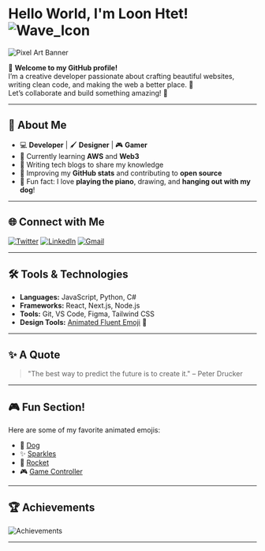 # Hello World, I'm Loon Htet! ![Wave_Icon](https://raw.githubusercontent.com/Tarikul-Islam-Anik/Animated-Fluent-Emojis/master/Emojis/Hand%20gestures/Waving%20Hand%20Medium%20Skin%20Tone.png)

![Pixel Art Banner](https://user-images.githubusercontent.com/74038190/225813708-98b745f2-7d22-48cf-9150-083f1b00d6c9.gif)

🌆 **Welcome to my GitHub profile!**  
I’m a creative developer passionate about crafting beautiful websites, writing clean code, and making the web a better place. 🚀  
Let’s collaborate and build something amazing! 🌟

---

## 🎨 About Me
- 💻 **Developer** | 🖌️ **Designer** | 🎮 **Gamer**  
- 🌱 Currently learning **AWS** and **Web3**  
- 📝 Writing tech blogs to share my knowledge  
- 🎯 Improving my **GitHub stats** and contributing to **open source**  
- 🐶 Fun fact: I love **playing the piano**, drawing, and **hanging out with my dog**!

---

## 🌐 Connect with Me
[![Twitter](https://img.shields.io/badge/Twitter-%231DA1F2.svg?style=for-the-badge&logo=twitter&logoColor=white)](https://twitter.com/your-profile)
[![LinkedIn](https://img.shields.io/badge/LinkedIn-%230A66C2.svg?style=for-the-badge&logo=linkedin&logoColor=white)](https://linkedin.com/in/your-profile)
[![Gmail](https://img.shields.io/badge/Gmail-D14836.svg?style=for-the-badge&logo=gmail&logoColor=white)](mailto:your-email@gmail.com)

---

## 🛠️ Tools & Technologies
- **Languages:** JavaScript, Python, C#
- **Frameworks:** React, Next.js, Node.js  
- **Tools:** Git, VS Code, Figma, Tailwind CSS  
- **Design Tools:** [Animated Fluent Emoji](https://animated-fluent-emoji.vercel.app/) 💖

---

## ✨ A Quote
> "The best way to predict the future is to create it." – Peter Drucker

---

## 🎮 Fun Section!
Here are some of my favorite animated emojis:
- 🐶 [Dog](https://animated-fluent-emoji.vercel.app/🐶)
- ✨ [Sparkles](https://animated-fluent-emoji.vercel.app/✨)
- 🚀 [Rocket](https://animated-fluent-emoji.vercel.app/🚀)
- 🎮 [Game Controller](https://animated-fluent-emoji.vercel.app/🎮)

---

## 🏆 Achievements
![Achievements](https://github-profile-trophy.vercel.app/?username=your-username&theme=radical&margin-w=15)

---
